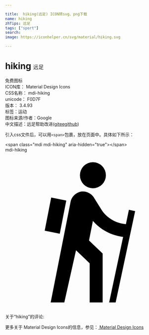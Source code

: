 ```yaml
---

title:  hiking(远足) ICON转svg、png下载
name: hiking
zhTips: 远足
tags: ["sport"]
search: 
image: https://iconhelper.cn/svg/material/hiking.svg

---
```


# hiking  <small style="font-size: 60%;font-weight: 100">远足</small>


<div class="detail-page">
<p>
<span><span class="badge-success badge">免费图标</span> </span>
<br/>
<span>
ICON库：
<span class="badge-secondary badge">Material Design Icons</span> 
</span>
<br/>
<span>
CSS名称：
<span class="badge-secondary badge">mdi-hiking</span> 
</span>
<br/>
<span>
unicode：
<span class="badge-secondary badge">F0D7F</span> 
<copy-btn content='F0D7F' btn-title=""></copy-btn>
<copy-btn :content='String.fromCodePoint(parseInt("F0D7F", 16))' btn-title="复制U"></copy-btn>
</span>
<br/>
<span>
版本：
<span class="badge-secondary badge">3.4.93</span> 
</span><br/><span>标签：<span class="badge-light badge"><router-link to="/tags/sport.html">运动</router-link></span></span>
<br/>
<span>图标来源/作者：<span class="badge-light badge">Google</span></span> 
<br/>
<span class="zh-detail">中文描述：<span class="badge-primary badge">远足</span><span class="help-link"><span>帮助改进</span>(<a href="https://gitee.com/liuwave/icon-helper/edit/master/json/material/hiking.json" target="_blank" rel="noopener noreferrer">gitee</a><a href="https://github.com/liuwave/icon-helper/edit/master/json/material/hiking.json" target="_blank" rel="noopener noreferrer">github</a></span>)</span><br/>
</p>
</div>
<div class="alert alert-dark">
  <i class="mdi mdi-hiking mdi-48px"></i>
  <i class="mdi mdi-hiking mdi-36px"></i>
  <i class="mdi mdi-hiking mdi-24px"></i>
  <i class="mdi mdi-hiking mdi-18px"></i>
</div>
<div>
  <p>引入css文件后，可以用<code>&lt;span&gt;</code>包裹，放在页面中。具体如下所示：    
  </p>
  <div class="alert alert-primary" style="font-size: 14px">
    &lt;span class="mdi mdi-hiking" aria-hidden="true"&gt;&lt;/span&gt;
    <copy-btn content='<span class="mdi mdi-hiking" aria-hidden="true"></span>'></copy-btn>
  </div>
  <div class="alert alert-secondary">
    <i class="mdi mdi-hiking"
    style="font-size: 24px"
    aria-hidden="true"></i> mdi-hiking
    <copy-btn content="mdi-hiking" btn-title="复制图标名称"></copy-btn>
  </div>
</div>
<div id="svg" class="svg-wrap">
<svg xmlns="http://www.w3.org/2000/svg" viewBox="0 0 24 24"><path d="M9.8,8.9L7,23H9.1L10.9,15L13,17V23H15V15.5L12.9,13.5L13.5,10.5C14.63,11.81 16.29,12.73 18.15,12.95L16,23H17L20,9L19.04,8.8L18.58,11C16.86,10.85 15.44,9.89 14.7,8.6L13.7,7C13.5,6.65 13.2,6.37 12.84,6.2C12.5,6 12.08,5.96 11.68,6C11.28,6.09 10.92,6.27 10.63,6.55C10.34,6.83 10.14,7.19 10.06,7.58L9.8,8.9M7.08,6.92L9.4,7.38L8.4,12.46L6.08,12L7.08,6.92M13.5,5.5A2,2 0 0,0 15.5,3.5A2,2 0 0,0 13.5,1.5A2,2 0 0,0 11.5,3.5A2,2 0 0,0 13.5,5.5Z" /></svg>
</div>
<detail full-name='mdi-hiking'></detail>
<div>
<p>关于“hiking”的评论:</p>
</div>
<Vssue title="关于“hiking”的评论" ></Vssue>    
<div><p>更多关于 Material Design Icons的信息，参见：<a target="_blank" href="https://iconhelper.cn/material.html"> Material Design Icons</a>
</p></div>
